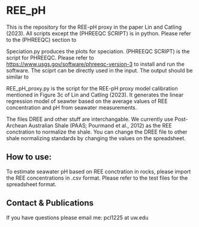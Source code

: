 # REE_pH
This is the repository for the REE-pH proxy in the paper Lin and Catling (2023).
All scripts except the (PHREEQC SCRIPT) is in python. Please refer to the (PHREEQC) section to 


Speciation.py produces the plots for speciation.
(PHREEQC SCRIPT) is the script for PHREEQC. Please refer to https://www.usgs.gov/software/phreeqc-version-3 to install and run the software. The sciprt can be directly used in the input. The output should be similar to 

REE_pH_proxy.py is the script for the REE-pH proxy model calibration mentioned in Figure 3c of Lin and Catling (2023). It generates the linear regression model of seawter based on the average values of REE concentration and pH from seawater measurements.

The files DREE and other stuff are interchangable. We currently use Post-Archean Australian Shale (PAAS; Pourmand et al., 2012) as the REE conctration to normalize the shale. You can change the DREE file to other shale normalizing standards by changing the values on the spreadsheet.

## How to use: 
To estimate seawater pH based on REE conctration in rocks, please import the REE concentrations in .csv format. Please refer to the test files for the spreadsheet format. 



##

## Contact & Publications
If you have questions please email me: pcl1225 at uw.edu





